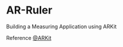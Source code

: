 # AR-Ruler
Building a Measuring Application using ARKit


Reference [@ARKit](https://developer.apple.com/arkit/)



